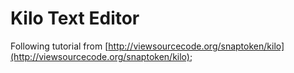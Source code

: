 # Kilo Text Editor

Following tutorial from [http://viewsourcecode.org/snaptoken/kilo](http://viewsourcecode.org/snaptoken/kilo);
